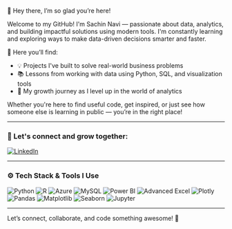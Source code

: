 🌟 Hey there, I’m so glad you’re here!

Welcome to my GitHub! I'm Sachin Navi — passionate about data, analytics, and building impactful solutions using modern tools. I'm constantly learning and exploring ways to make data-driven decisions smarter and faster.

📌 Here you’ll find:
- 💡 Projects I've built to solve real-world business problems
- 📚 Lessons from working with data using Python, SQL, and visualization tools
- 🌱 My growth journey as I level up in the world of analytics

Whether you're here to find useful code, get inspired, or just see how someone else is learning in public — you’re in the right place!

---

### 🤝 Let's connect and grow together:
[![LinkedIn](https://img.shields.io/badge/LinkedIn-blue?style=for-the-badge&logo=linkedin)](https://www.linkedin.com/in/sachin-navi-404579262)

---

### ⚙️ Tech Stack & Tools I Use

![Python](https://img.shields.io/badge/Python-3776AB?style=for-the-badge&logo=python&logoColor=white)
![R](https://img.shields.io/badge/R-276DC3?style=for-the-badge&logo=r&logoColor=white)
![Azure](https://img.shields.io/badge/Microsoft_Azure-0089D6?style=for-the-badge&logo=microsoft-azure&logoColor=white)
![MySQL](https://img.shields.io/badge/MySQL-00000F?style=for-the-badge&logo=mysql&logoColor=white)
![Power BI](https://img.shields.io/badge/PowerBI-F2C811?style=for-the-badge&logo=powerbi&logoColor=black)
![Advanced Excel](https://img.shields.io/badge/Advanced_Excel-217346?style=for-the-badge&logo=microsoft-excel&logoColor=white)
![Plotly](https://img.shields.io/badge/Plotly-3F4F75?style=for-the-badge&logo=plotly&logoColor=white)
![Pandas](https://img.shields.io/badge/Pandas-150458?style=for-the-badge&logo=pandas)
![Matplotlib](https://img.shields.io/badge/Matplotlib-406abf?style=for-the-badge&logo=matplotlib)
![Seaborn](https://img.shields.io/badge/Seaborn-0099CC?style=for-the-badge&logo=python)
![Jupyter](https://img.shields.io/badge/Jupyter-F37626?style=for-the-badge&logo=jupyter&logoColor=white)

---

Let’s connect, collaborate, and code something awesome! 🚀

